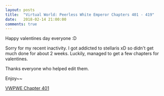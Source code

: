 ```yaml
---
layout: posts
title:  "Virtual World: Peerless White Emperor Chapters 401 - 419"
date:   2018-02-14 21:00:00
comments: true
---
```


Happy valentines day everyone :D

Sorry for my recent inactivity. I got addicted to stellaris xD so didn't get much done for about 2 weeks. Luckily, managed to get a few chapters for valentines. 

Thanks everyone who helped edit them.

Enjoy~~

[VWPWE Chapter 401][vwpwe0401]

[vwpwe0401]: {{site.url}}/translations/vwpwe/0401
